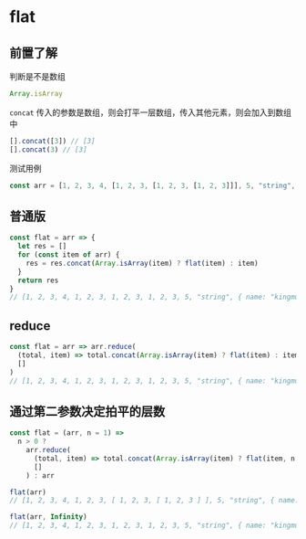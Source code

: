 # flat

## 前置了解

判断是不是数组

```js
Array.isArray
```

`concat` 传入的参数是数组，则会打平一层数组，传入其他元素，则会加入到数组中

```js
[].concat([3]) // [3]
[].concat(3) // [3]
```

测试用例

```js
const arr = [1, 2, 3, 4, [1, 2, 3, [1, 2, 3, [1, 2, 3]]], 5, "string", { name: "kingmusi" }]
```

## 普通版

```js
const flat = arr => {
  let res = []
  for (const item of arr) {
    res = res.concat(Array.isArray(item) ? flat(item) : item)
  }
  return res
}
// [1, 2, 3, 4, 1, 2, 3, 1, 2, 3, 1, 2, 3, 5, "string", { name: "kingmusi" }]
```

## reduce

```js
const flat = arr => arr.reduce(
  (total, item) => total.concat(Array.isArray(item) ? flat(item) : item),
  []
)
// [1, 2, 3, 4, 1, 2, 3, 1, 2, 3, 1, 2, 3, 5, "string", { name: "kingmusi" }]
```

## 通过第二参数决定拍平的层数

```js
const flat = (arr, n = 1) =>
  n > 0 ?
    arr.reduce(
      (total, item) => total.concat(Array.isArray(item) ? flat(item, n - 1) : item),
      []
    ) : arr

flat(arr)
// [1, 2, 3, 4, 1, 2, 3, [ 1, 2, 3, [ 1, 2, 3 ] ], 5, "string", { name: "kingmusi" }]

flat(arr, Infinity)
// [1, 2, 3, 4, 1, 2, 3, 1, 2, 3, 1, 2, 3, 5, "string", { name: "kingmusi" }]
```

